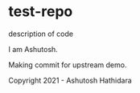 # test-repo
description of code

I am Ashutosh.

Making commit for upstream demo.

Copyright 2021 - Ashutosh Hathidara